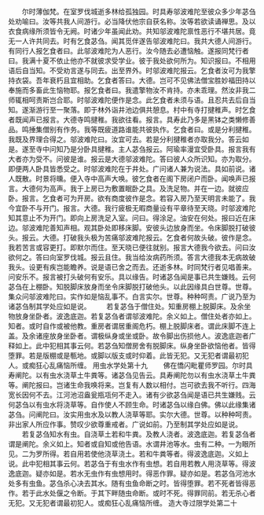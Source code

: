 <!-- { "loadSidebar": true } -->
　　尔时薄伽梵。在室罗伐城逝多林给孤独园。时具寿邬波难陀至彼众多少年苾刍处劝喻曰。汝等共我人间游行。必当降伏他宗自获名称。汝等若欲读诵禅思。及以衣食病缘所须皆令无阙。时诸少年虽闻此劝。共知邬波难陀禀性恶行不堪共居。竟无一人许共同去。时有乞食苾刍。闻其觅伴遂告邬波难陀曰。我共大德人间游行。有同行人报乞食者曰。此邬波难陀为人恶行。汝今随去必遭恼触。遂报同梵行者曰。我满十夏不依止他亦不就彼求受学业。彼于我处欲何所为。知识报曰。不相用语后自当知。不受劝言遂与同去。出至界外。时邬波难陀报云。乞食者汝可为我擎持衣袋。吾年衰朽且宜相助。乞食者答曰。大德。岂可不见佛法僧宝胜妙福田持以奉施而多畜此生恼物耶。报乞食者曰。我遣擎物汝不肯持。亦未乖理。然汝非我二师辄相呵责斯岂合耶。时邬波难陀便作是念。此乞食者未须与语。且忍共去后自当知。遂渐游行至一聚落。即于林外诣井池边俱共憩息。村中有寺打揵稚声。时乞食者既闻声已报言。大德寺鸣揵稚。我欲往看。报言。具寿此乃多是黑钵之类懒修善品。鸣捶集僧别有作务。我等既疲道路谁能共彼执作。乞食者曰。或是分利揵稚。我既及界理合得之。邬波难陀曰。汝宜可去。若是分利揵稚者亦取我分。答云如是。遂至寺中问知乃是分卧具揵稚。主人苾刍报云。阿瑜率漫宜受卧具。报言我有大者亦为受不。问彼是谁。报云是大德邬波难陀。答曰彼人众所识知。亦为取分。即便两人卧具皆悉受之。时邬波难陀在于井处。广问诸人兼为说法。具如前说。诸人既散。时景将曛。便入寺中高声大唤。彼乞食者在阁下房闭户而卧。闻唤声已报言。大德何为高声。我于上房已为敷置眠卧之具。及洗足物。并在一边。就彼应卧。报言。乞食者可为开房。欲有商度彼作是念。若容入房乃至天明言未能了。我今宜卧不与开门。报言。大德。我行疲极无暇商量设有平章待至天晓。时邬波难陀知其意止不为开门。即向上房洗足入室。问曰。得涂足。油安在何处。报曰近在床边。邬波难陀善知声相。观其卧处即移床脚。安彼头边放身而坐。令床脚脱打破彼头。报云。大德。打破我头极为苦痛邬波难陀报云。乞食者何故头破。彼作是念。我若苦言或容更打。即默尔而住。至天晓已便往就别。报言大德我今欲去。问曰汝欲何之。答曰向室罗伐城。报云且住。我当给汝病药所须。答言大德我本无病故破我头。设更有疾岂能瞻养。说是语已舍之而去。还逝多林。时同梵行者见唱善来。问安乐不。报言被打头破何有安乐。具以缘告。时诸苾刍闻是事已共生嫌贱。云何苾刍在上棚卧。知脱脚床放身而坐令床脚脱打破他头。以此因缘具白世尊。世尊。集众问邬波难陀曰。实作如是恼乱事不。白言实尔。世尊。种种呵责。广说乃至为诸苾刍制其学处应如是说。
　　若复苾刍于僧住处。知重房棚上脱脚床。及余坐物放身坐卧者。波逸底迦。若复苾刍者谓邬波难陀。余义如上。僧住处者亦如上。知者。或时自作或被他教。重房者谓居重阁危朽。棚上脱脚床者。谓此床脚不连上盖。及余诸座放身坐卧者。谓极纵身或坐或卧。故令脚出伤损他人。波逸底迦者广释如上。此中犯相其事云何。若苾刍知僧房舍有脱脚床。纵身坐卧欲恼他者。皆得堕罪。若是版棚或是甎地。或脚以版支或时仰着。此皆无犯。又无犯者谓最初犯人。或痴狂心乱痛恼所缠。
用虫水学处第十九
　　佛在憍闪毗瞿师罗园。尔时具寿阐陀。以有虫水浇草土牛粪等。诸苾刍见告云。具寿阐陀勿以有虫水浇草土牛粪等。阐陀报曰。岂诸生命我唤将来。岂复有人数以相付。岂可欲去我不听行。四海宽长因何不去。江河池沼盎瓮瓶瓨何不走入。诸有少欲苾刍闻是语已共生嫌贱。云何苾刍以有虫水将浇草等。自作使人不顾生命。时诸苾刍以缘白佛。佛以此缘集诸苾刍。问阐陀曰。汝实用虫水及以教人浇草等耶。实尔大德。世尊。以种种呵责。非出家人所应作事。赞叹少欲尊重戒者。广说如前。乃至制其学处应如是说。
　　若复苾刍知水有虫。自浇草土若和牛粪。及教人浇者。波逸底迦。若复苾刍者谓是阐陀。余义如上。知者或自知或他告语。水谓井池等水。虫有二种。一为眼所见。二为罗所得。若自用若使他浇草浇土。若和牛粪等者。得波逸底迦。义如上说。此中犯相其事云何。若苾刍于有虫水作有虫想。若自用若教人用浇草等。得波逸底迦。疑亦如是。若水无虫作有虫想用时。得恶作罪。疑亦如是。若苾刍河池水处多有虫鱼。苾刍杀心决去其水。随有虫鱼命断之时。皆得堕罪。若不死者皆得恶作。若于此水处偃之令断。于其下畔随虫命断。或时不死。得罪同前。若无杀心者无犯。又无犯者谓最初犯人。或痴狂心乱痛恼所缠。
造大寺过限学处第二十

